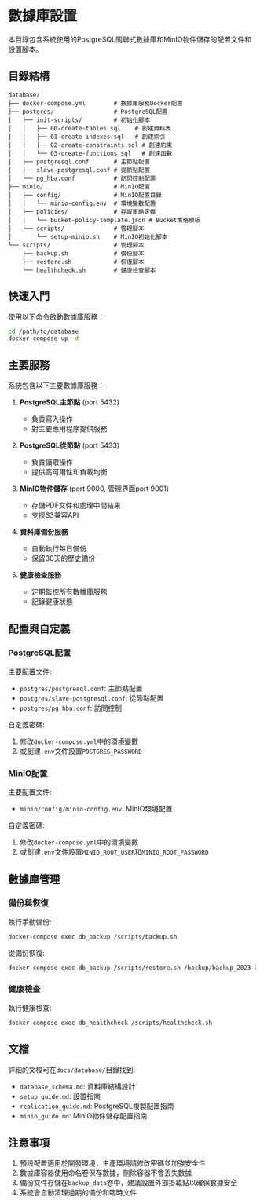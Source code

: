 # 數據庫設置

本目錄包含系統使用的PostgreSQL關聯式數據庫和MinIO物件儲存的配置文件和設置腳本。

## 目錄結構

```
database/
├── docker-compose.yml        # 數據庫服務Docker配置
├── postgres/                 # PostgreSQL配置
│   ├── init-scripts/         # 初始化腳本
│   │   ├── 00-create-tables.sql    # 創建資料表
│   │   ├── 01-create-indexes.sql   # 創建索引
│   │   ├── 02-create-constraints.sql # 創建約束
│   │   └── 03-create-functions.sql   # 創建函數
│   ├── postgresql.conf       # 主節點配置
│   ├── slave-postgresql.conf # 從節點配置
│   └── pg_hba.conf           # 訪問控制配置
├── minio/                    # MinIO配置
│   ├── config/               # MinIO配置目錄
│   │   └── minio-config.env  # 環境變數配置
│   ├── policies/             # 存取策略定義
│   │   └── bucket-policy-template.json # Bucket策略模板
│   └── scripts/              # 管理腳本
│       └── setup-minio.sh    # MinIO初始化腳本
└── scripts/                  # 管理腳本
    ├── backup.sh             # 備份腳本
    ├── restore.sh            # 恢復腳本
    └── healthcheck.sh        # 健康檢查腳本
```

## 快速入門

使用以下命令啟動數據庫服務：

```bash
cd /path/to/database
docker-compose up -d
```

## 主要服務

系統包含以下主要數據庫服務：

1. **PostgreSQL主節點** (port 5432)
   - 負責寫入操作
   - 對主要應用程序提供服務

2. **PostgreSQL從節點** (port 5433)
   - 負責讀取操作
   - 提供高可用性和負載均衡

3. **MinIO物件儲存** (port 9000, 管理界面port 9001)
   - 存儲PDF文件和處理中間結果
   - 支援S3兼容API

4. **資料庫備份服務**
   - 自動執行每日備份
   - 保留30天的歷史備份

5. **健康檢查服務**
   - 定期監控所有數據庫服務
   - 記錄健康狀態

## 配置與自定義

### PostgreSQL配置

主要配置文件:
- `postgres/postgresql.conf`: 主節點配置
- `postgres/slave-postgresql.conf`: 從節點配置
- `postgres/pg_hba.conf`: 訪問控制

自定義密碼:
1. 修改`docker-compose.yml`中的環境變數
2. 或創建`.env`文件設置`POSTGRES_PASSWORD`

### MinIO配置

主要配置文件:
- `minio/config/minio-config.env`: MinIO環境配置

自定義密碼:
1. 修改`docker-compose.yml`中的環境變數
2. 或創建`.env`文件設置`MINIO_ROOT_USER`和`MINIO_ROOT_PASSWORD`

## 數據庫管理

### 備份與恢復

執行手動備份:
```bash
docker-compose exec db_backup /scripts/backup.sh
```

從備份恢復:
```bash
docker-compose exec db_backup /scripts/restore.sh /backup/backup_2023-01-01_120000.tar.gz
```

### 健康檢查

執行健康檢查:
```bash
docker-compose exec db_healthcheck /scripts/healthcheck.sh
```

## 文檔

詳細的文檔可在`docs/database/`目錄找到:

- `database_schema.md`: 資料庫結構設計
- `setup_guide.md`: 設置指南
- `replication_guide.md`: PostgreSQL複製配置指南
- `minio_guide.md`: MinIO物件儲存配置指南

## 注意事項

1. 預設配置適用於開發環境，生產環境請修改密碼並加強安全性
2. 數據庫容器使用命名卷保存數據，刪除容器不會丟失數據
3. 備份文件存儲在`backup_data`卷中，建議設置外部掛載點以確保數據安全
4. 系統會自動清理過期的備份和臨時文件 
